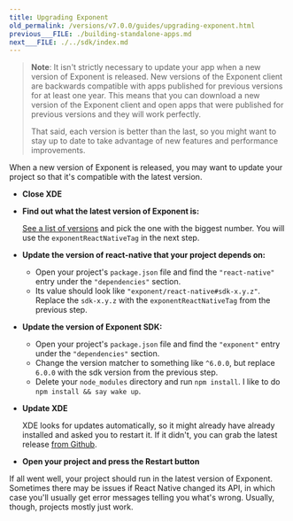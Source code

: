 ```yaml
---
title: Upgrading Exponent
old_permalink: /versions/v7.0.0/guides/upgrading-exponent.html
previous___FILE: ./building-standalone-apps.md
next___FILE: ./../sdk/index.md
---
```


> **Note**: It isn't strictly necessary to update your app when a new version of Exponent is released. New versions of the Exponent client are backwards compatible with apps published for previous versions for at least one year. This means that you can download a new version of the Exponent client and open apps that were published for previous versions and they will work perfectly.
>
> That said, each version is better than the last, so you might want to stay up to date to take advantage of new features and performance improvements.

When a new version of Exponent is released, you may want to update your project so that it's compatible with the latest version.

-   **Close XDE**

-   **Find out what the latest version of Exponent is:**

    [See a list of versions](https://getexponent.com/--/versions) and pick the one with the biggest number. You will use the `exponentReactNativeTag` in the next step.

-   **Update the version of react-native that your project depends on:**

    -   Open your project's `package.json` file and find the `"react-native"` entry under the `"dependencies"` section.
    -   Its value should look like `"exponent/react-native#sdk-x.y.z"`. Replace the `sdk-x.y.z` with the `exponentReactNativeTag` from the previous step.

-   **Update the version of Exponent SDK:**

    -   Open your project's `package.json` file and find the `"exponent"` entry under the `"dependencies"` section.
    -   Change the version matcher to something like `^6.0.0`, but replace `6.0.0` with the sdk version from the previous step.
    -   Delete your `node_modules` directory and run `npm install`. I like to do `npm install && say wake up`.

-   **Update XDE**

    XDE looks for updates automatically, so it might already have already installed and asked you to restart it. If it didn't, you can grab the latest release [from Github](https://github.com/exponent/xde/releases).

-   **Open your project and press the Restart button**

If all went well, your project should run in the latest version of Exponent. Sometimes there may be issues if React Native changed its API, in which case you'll usually get error messages telling you what's wrong. Usually, though, projects mostly just work.
